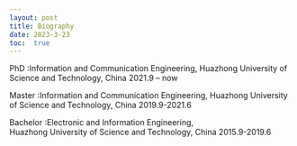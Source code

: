 ```yaml
---
layout: post
title: Biography
date: 2023-3-23
toc:  true
---
```



PhD :Information and Communication Engineering, Huazhong University of Science and Technology, China   2021.9 – now

Master :Information and Communication Engineering, Huazhong University of Science and Technology, China  2019.9-2021.6 

Bachelor :Electronic and Information Engineering, <br> Huazhong University of Science and Technology, China  2015.9-2019.6

